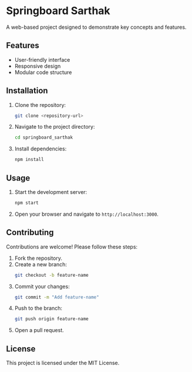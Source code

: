 # Springboard Sarthak

A web-based project designed to demonstrate key concepts and features.

## Features

- User-friendly interface
- Responsive design
- Modular code structure

## Installation

1. Clone the repository:
   ```bash
   git clone <repository-url>
   ```
2. Navigate to the project directory:
   ```bash
   cd springboard_sarthak
   ```
3. Install dependencies:
   ```bash
   npm install
   ```

## Usage

1. Start the development server:
   ```bash
   npm start
   ```
2. Open your browser and navigate to `http://localhost:3000`.

## Contributing

Contributions are welcome! Please follow these steps:

1. Fork the repository.
2. Create a new branch:
   ```bash
   git checkout -b feature-name
   ```
3. Commit your changes:
   ```bash
   git commit -m "Add feature-name"
   ```
4. Push to the branch:
   ```bash
   git push origin feature-name
   ```
5. Open a pull request.

## License

This project is licensed under the MIT License.

